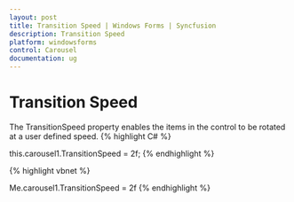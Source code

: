 ```yaml
---
layout: post
title: Transition Speed | Windows Forms | Syncfusion
description: Transition Speed
platform: windowsforms
control: Carousel
documentation: ug
---
```


# Transition Speed

The TransitionSpeed property enables the items in the control to be rotated at a user defined speed. 
{% highlight C# %}


this.carousel1.TransitionSpeed = 2f;
{% endhighlight %}

{% highlight vbnet %}


Me.carousel1.TransitionSpeed = 2f
{% endhighlight %}


